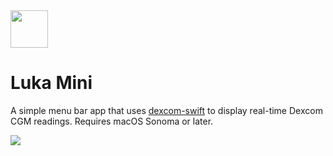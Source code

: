 <img src="https://github.com/kylebshr/luka-mini/assets/3526783/cb9b130d-a128-4c6e-ae84-9916010a0f2a" data-canonical-src="https://github.com/kylebshr/luka-mini/assets/3526783/cb9b130d-a128-4c6e-ae84-9916010a0f2a" width="60" />

# Luka Mini

A simple menu bar app that uses [dexcom-swift](http://github.com/kylebshr/dexcom-swift) to display real-time Dexcom CGM readings. Requires macOS Sonoma or later.

<a href="https://apps.apple.com/us/app/luka-mini-glucose-readings/id6497405885"><img src="https://github.com/kylebshr/luka-mini/assets/3526783/d1b2e000-fa1a-4991-bbc7-d597f144fd59" /></a>
